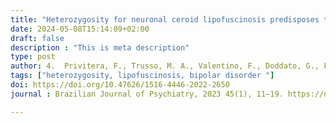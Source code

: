 ```yaml
---
title: "Heterozygosity for neuronal ceroid lipofuscinosis predisposes to bipolar disorder"
date: 2024-05-08T15:14:09+02:00
draft: false
description : "This is meta description"
type: post
author: 4.	Privitera, F., Trusso, M. A., Valentino, F., Doddato, G., Fallerini, C., Brunelli, G., D’Aurizio, R., Furini, S., Goracci, A., Fagiolini, A., Mari, F., Renieri, A., & Ariani, F
tags: ["heterozygosity, lipofuscinosis, bipolar disorder "]
doi: https://doi.org/10.47626/1516-4446-2022-2650
journal : Brazilian Journal of Psychiatry, 2023 45(1), 11–19. https://doi.org/10.47626/1516-4446-2022-2650

---
```


